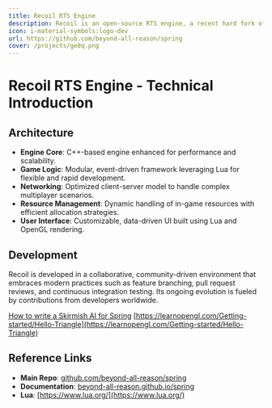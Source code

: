 ```yaml
---
title: Recoil RTS Engine
description: Recoil is an open-source RTS engine, a recent hard fork of the Spring Engine designed for high scalability and flexible game development.
icon: i-material-symbols:logo-dev
url: https://github.com/beyond-all-reason/spring
cover: /projects/ge8q.png
---
```

# Recoil RTS Engine - Technical Introduction


## Architecture
- **Engine Core**: C++-based engine enhanced for performance and scalability.
- **Game Logic**: Modular, event-driven framework leveraging Lua for flexible and rapid development.
- **Networking**: Optimized client-server model to handle complex multiplayer scenarios.
- **Resource Management**: Dynamic handling of in-game resources with efficient allocation strategies.
- **User Interface**: Customizable, data-driven UI built using Lua and OpenGL rendering.

## Development
Recoil is developed in a collaborative, community-driven environment that embraces modern practices such as feature branching, pull request reviews, and continuous integration testing. Its ongoing evolution is fueled by contributions from developers worldwide.

[How to write a Skirmish AI for Spring](https://springrts.com/wiki/AI:Development)
[https://learnopengl.com/Getting-started/Hello-Triangle](https://learnopengl.com/Getting-started/Hello-Triangle)

## Reference Links
- **Main Repo**: [github.com/beyond-all-reason/spring](https://github.com/beyond-all-reason/spring)
- **Documentation**: [beyond-all-reason.github.io/spring](https://beyond-all-reason.github.io/spring/)
- **Lua**: [https://www.lua.org/](https://www.lua.org/)
